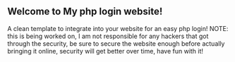 ## Welcome to My php login website!

A clean template to integrate into your website for an easy php login! NOTE: this is being worked on, I am not responsible for any hackers that got through the security, be sure to secure the website enough before actually bringing it online, security will get better over time, have fun with it!
